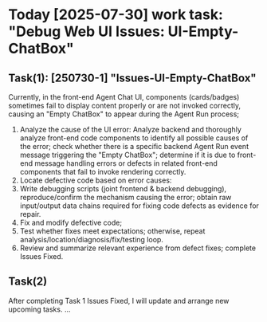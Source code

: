 # Today [2025-07-30] work task: "Debug Web UI Issues: UI-Empty-ChatBox"

## Task(1): [250730-1] "Issues-UI-Empty-ChatBox"

Currently, in the front-end Agent Chat UI, components (cards/badges) sometimes fail to display content properly or are not invoked correctly, causing an "Empty ChatBox" to appear during the Agent Run process;

1. Analyze the cause of the UI error: Analyze backend and thoroughly analyze front-end code components to identify all possible causes of the error; check whether there is a specific backend Agent Run event message triggering the "Empty ChatBox"; determine if it is due to front-end message handling errors or defects in related front-end components that fail to invoke rendering correctly.
2. Locate defective code based on error causes:
3. Write debugging scripts (joint frontend & backend debugging), reproduce/confirm the mechanism causing the error; obtain raw input/output data chains required for fixing code defects as evidence for repair.
4. Fix and modify defective code;
5. Test whether fixes meet expectations; otherwise, repeat analysis/location/diagnosis/fix/testing loop.
6. Review and summarize relevant experience from defect fixes; complete Issues Fixed.

## Task(2)

After completing Task 1 Issues Fixed, I will update and arrange new upcoming tasks.
...
